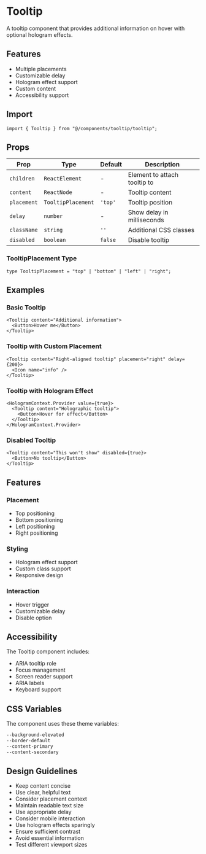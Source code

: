 # Tooltip

A tooltip component that provides additional information on hover with optional hologram effects.

## Features

- Multiple placements
- Customizable delay
- Hologram effect support
- Custom content
- Accessibility support

## Import

```tsx
import { Tooltip } from "@/components/tooltip/tooltip";
```

## Props

| Prop        | Type               | Default | Description                  |
| ----------- | ------------------ | ------- | ---------------------------- |
| `children`  | `ReactElement`     | -       | Element to attach tooltip to |
| `content`   | `ReactNode`        | -       | Tooltip content              |
| `placement` | `TooltipPlacement` | `'top'` | Tooltip position             |
| `delay`     | `number`           | -       | Show delay in milliseconds   |
| `className` | `string`           | `''`    | Additional CSS classes       |
| `disabled`  | `boolean`          | `false` | Disable tooltip              |

### TooltipPlacement Type

```tsx
type TooltipPlacement = "top" | "bottom" | "left" | "right";
```

## Examples

### Basic Tooltip

```tsx
<Tooltip content="Additional information">
  <Button>Hover me</Button>
</Tooltip>
```

### Tooltip with Custom Placement

```tsx
<Tooltip content="Right-aligned tooltip" placement="right" delay={200}>
  <Icon name="info" />
</Tooltip>
```

### Tooltip with Hologram Effect

```tsx
<HologramContext.Provider value={true}>
  <Tooltip content="Holographic tooltip">
    <Button>Hover for effect</Button>
  </Tooltip>
</HologramContext.Provider>
```

### Disabled Tooltip

```tsx
<Tooltip content="This won't show" disabled={true}>
  <Button>No tooltip</Button>
</Tooltip>
```

## Features

### Placement

- Top positioning
- Bottom positioning
- Left positioning
- Right positioning

### Styling

- Hologram effect support
- Custom class support
- Responsive design

### Interaction

- Hover trigger
- Customizable delay
- Disable option

## Accessibility

The Tooltip component includes:

- ARIA tooltip role
- Focus management
- Screen reader support
- ARIA labels
- Keyboard support

## CSS Variables

The component uses these theme variables:

```css
--background-elevated
--border-default
--content-primary
--content-secondary
```

## Design Guidelines

- Keep content concise
- Use clear, helpful text
- Consider placement context
- Maintain readable text size
- Use appropriate delay
- Consider mobile interaction
- Use hologram effects sparingly
- Ensure sufficient contrast
- Avoid essential information
- Test different viewport sizes
